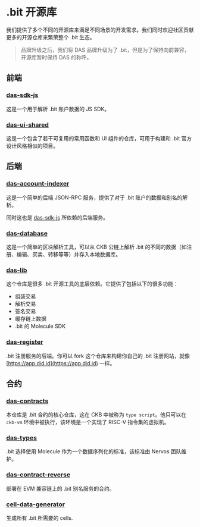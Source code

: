 # .bit 开源库
我们提供了多个不同的开源库来满足不同场景的开发需求。我们同时欢迎社区贡献更多的开源仓库来繁荣整个 .bit 生态。

> 品牌升级之后，我们将 DAS 品牌升级为了 .bit，但是为了保持向前兼容，开源库暂时保持 DAS 的称呼。

## 前端

### [das-sdk-js](https://github.com/dotbitHQ/das-sdk-js)
这是一个用于解析 .bit 账户数据的 JS SDK。

### [das-ui-shared](https://github.com/dotbitHQ/das-ui-shared)
这是一个包含了若干可复用的常用函数和 UI 组件的仓库，可用于构建和 .bit 官方设计风格相似的项目。

## 后端

### [das-account-indexer](https://github.com/dotbitHQ/das-account-indexer)
这是一个简单的后端 JSON-RPC 服务，提供了对于 .bit 账户的数据和别名的解析。

同时这也是 [das-sdk-js](#das-sdk-js) 所依赖的后端服务。

### [das-database](https://github.com/dotbitHQ/das-database)
这是一个简单的区块解析工具，可以从 CKB 公链上解析 .bit 的不同的数据（如注册、编辑、买卖、转移等等）并存入本地数据库。

### [das-lib](https://github.com/dotbitHQ/das-lib)
这个仓库是很多 .bit 开源工具的底层依赖。它提供了包括以下的很多功能：
- 组装交易
- 解析交易
- 签名交易
- 缓存链上数据
- .bit 的 Molecule SDK

### [das-register](https://github.com/dotbitHQ/das-register)
.bit 注册服务的后端。你可以 fork 这个仓库来构建你自己的 .bit 注册网站，就像 [https://app.did.id](https://app.did.id) 一样。

## 合约

### [das-contracts](https://github.com/dotbitHQ/das-contracts)
本仓库是 .bit 合约的核心仓库，这在 CKB 中被称为 `type script`。他只可以在 `ckb-vm` 环境中被执行，该环境是一个实现了 RISC-V 指令集的虚拟机。

### [das-types](https://github.com/dotbitHQ/das-types)
.bit 选择使用 Molecule 作为一个数据序列化的标准，该标准由 Nervos 团队维护。

### [das-contract-reverse](https://github.com/dotbitHQ/das-contract-reverse)
部署在 EVM 兼容链上的 .bit 别名服务的合约。

### [cell-data-generator](https://github.com/dotbitHQ/cell-data-generator)
生成所有 .bit 所需要的 cells.
